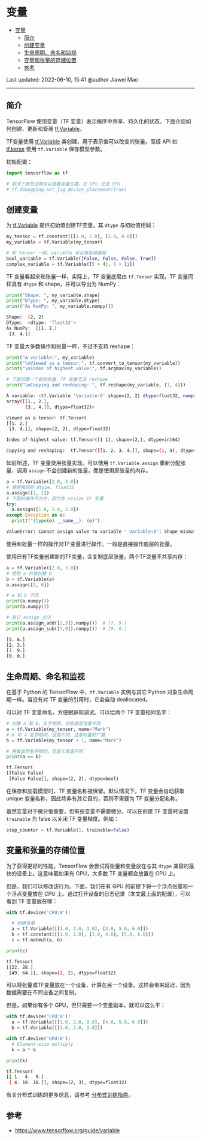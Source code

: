 # 变量

- [变量](#变量)
  - [简介](#简介)
  - [创建变量](#创建变量)
  - [生命周期、命名和监视](#生命周期命名和监视)
  - [变量和张量的存储位置](#变量和张量的存储位置)
  - [参考](#参考)

Last updated: 2022-06-10, 15:41
@author Jiawei Mao
****

## 简介

TensorFlow 使用变量（TF 变量）表示程序中共享、持久化的状态。下面介绍如何创建、更新和管理 [tf.Variable](../../api/tf/Variable.md)。

TF变量使用 [tf.Variable](../../api/tf/Variable.md) 类创建，用于表示值可以改变的张量。高级 API 如 [tf.keras](../../api/tf/keras/tf.keras.md) 使用 `tf.Variable` 保存模型参数。

初始配置：

```python
import tensorflow as tf

# 取消下面的注释可以查看变量位置，在 GPU 还是 CPU
# tf.debugging.set_log_device_placement(True)
```

## 创建变量

为 [tf.Variable](../../api/tf/Variable.md) 提供初始值创建TF变量，其 `dtype` 与初始值相同：

```python
my_tensor = tf.constant([[1.0, 2.0], [3.0, 4.0]])
my_variable = tf.Variable(my_tensor)

# 和 tensor 一样，variable 可以是各种类型
bool_variable = tf.Variable([False, False, False, True])
complex_variable = tf.Variable([5 + 4j, 6 + 1j])
```

TF 变量看起来和张量一样，实际上，TF 变量底层由 `tf.Tensor` 实现。TF 变量同样具有 `dtype` 和 shape，并可以导出为 NumPy：

```python
print("Shape: ", my_variable.shape)
print("DType: ", my_variable.dtype)
print("As NumPy: ", my_variable.numpy())
```

```sh
Shape:  (2, 2)
DType:  <dtype: 'float32'>
As NumPy:  [[1. 2.]
 [3. 4.]]
```

TF 变量大多数操作和张量一样，不过不支持 reshape：

```python
print("A variable:", my_variable)
print("\nViewed as a tensor:", tf.convert_to_tensor(my_variable))
print("\nIndex of highest value:", tf.argmax(my_variable))

# 下面创建一个新的张量，TF 变量无法 reshape
print("\nCopying and reshaping: ", tf.reshape(my_variable, [1, 4]))
```

```sh
A variable: <tf.Variable 'Variable:0' shape=(2, 2) dtype=float32, numpy=
array([[1., 2.],
       [3., 4.]], dtype=float32)>

Viewed as a tensor: tf.Tensor(
[[1. 2.]
 [3. 4.]], shape=(2, 2), dtype=float32)

Index of highest value: tf.Tensor([1 1], shape=(2,), dtype=int64)

Copying and reshaping:  tf.Tensor([[1. 2. 3. 4.]], shape=(1, 4), dtype=float32)
```

如前所述，TF 变量使用张量实现。可以使用 `tf.Variable.assign` 重新分配张量，调用 `assign` 不会创建新的张量，而是使用原张量的内存。

```python
a = tf.Variable([2.0, 3.0])
# 使用相同的 dtype, float32
a.assign([1, 2]) 
# 下面的操作不允许，因为会 resize TF 变量 
try:
  a.assign([1.0, 2.0, 3.0])
except Exception as e:
  print(f"{type(e).__name__}: {e}")
```

```sh
ValueError: Cannot assign value to variable ' Variable:0': Shape mismatch.The variable shape (2,), and the assigned value shape (3,) are incompatible.
```

使用和张量一样的操作对TF变量进行操作，一般是直接操作底层的张量。

使用已有TF变量创建新的TF变量，会复制底层张量。两个TF变量不共享内存：

```python
a = tf.Variable([2.0, 3.0])
# 使用 a 的值创建 b
b = tf.Variable(a)
a.assign([5, 6])

# a 和 b 不同
print(a.numpy())
print(b.numpy())

# 其它 assign 方法
print(a.assign_add([2,3]).numpy())  # [7. 9.]
print(a.assign_sub([7,9]).numpy())  # [0. 0.]
```

```sh
[5. 6.]
[2. 3.]
[7. 9.]
[0. 0.]
```

## 生命周期、命名和监视

在基于 Python 的 TensorFlow 中，`tf.Variable` 实例与其它 Python 对象生命周期一样。当没有对 TF 变量的引用时，它会自动 deallocated。

可以对 TF 变量命名，方便跟踪和调试。可以给两个 TF 变量相同名字：

```python
# 创建 a 和 b，名字相同，但是底层张量不同
a = tf.Variable(my_tensor, name="Mark")
# b 和 a 名字相同，但值不同，注意标量的广播
b = tf.Variable(my_tensor + 1, name="Mark")

# 两者虽然名字相同，但是元素值不同
print(a == b)
```

```sh
tf.Tensor(
[[False False]
 [False False]], shape=(2, 2), dtype=bool)
```

在保存和加载模型时，TF 变量名称被保留。默认情况下，TF 变量会自动获取 unique 变量名称，因此除非有其它目的，否则不需要为 TF 变量分配名称。

虽然变量对于微分很重要，但有些变量不需要微分。可以在创建 TF 变量时设置 `trainable` 为 false 以关闭 TF 变量梯度。例如：

```python
step_counter = tf.Variable(1, trainable=False)
```

## 变量和张量的存储位置

为了获得更好的性能，TensorFlow 会尝试将张量和变量放在与其 `dtype` 兼容的最快的设备上。这意味着如果有 GPU，大多数 TF 变量都会放置在 GPU 上。

但是，我们可以修改该行为。下面，我们在有 GPU 的前提下将一个浮点张量和一个浮点变量放在 CPU 上。通过打开设备的日志纪录（本文最上面的配置），可以看到 TF 变量放在哪：

```python
with tf.device('CPU:0'):

  # 创建张量
  a = tf.Variable([[1.0, 2.0, 3.0], [4.0, 5.0, 6.0]])
  b = tf.constant([[1.0, 2.0], [3.0, 4.0], [5.0, 6.0]])
  c = tf.matmul(a, b)

print(c)
```

```sh
tf.Tensor(
[[22. 28.]
 [49. 64.]], shape=(2, 2), dtype=float32)
```

可以将张量或TF变量放在一个设备，计算在另一个设备。这样会带来延迟，因为数据需要在不同设备之间复制。

但是，如果你有多个 GPU，但只需要一个变量副本，就可以这么干：

```python
with tf.device('CPU:0'):
  a = tf.Variable([[1.0, 2.0, 3.0], [4.0, 5.0, 6.0]])
  b = tf.Variable([[1.0, 2.0, 3.0]])

with tf.device('GPU:0'):
  # Element-wise multiply
  k = a * b

print(k)
```

```sh
tf.Tensor(
[[ 1.  4.  9.]
 [ 4. 10. 18.]], shape=(2, 3), dtype=float32)
```

有关分布式训练的更多信息，请参考 [分布式训练指南](../distributed_training.md)。

## 参考

- https://www.tensorflow.org/guide/variable
